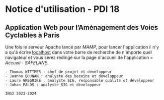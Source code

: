# Notice d'utilisation - PDI 18
## Application Web pour l’Aménagement des Voies Cyclables à Paris

Une fois le serveur Apache lancé par *MAMP*, pour lancer l'application il n'y a qu'à écrire [localhost](http://localhost/) dans votre barre de recherche de n'importe quel navigateur et vous serez redirigé sur la page d'accueil de l'application = *Accueil - SAFELANE*.

```
- Thomas WITTMER : chef de projet et développeur
- Jeanne BOUNAN : analyste des besoins et développeur
- Laure GREGOIRE : analyste SIG, responsable qualité et développeur
- Johan PALOS : analyste SIG et développeur

ING2 2023-2024
```

